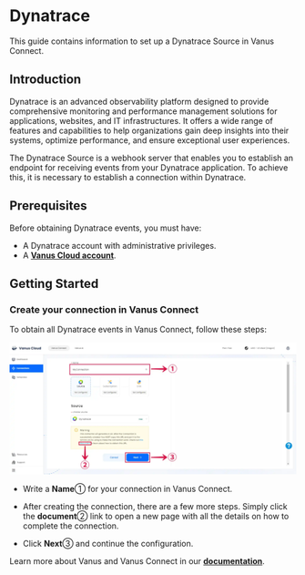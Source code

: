 # Dynatrace

This guide contains information to set up a Dynatrace Source in Vanus Connect.

## Introduction

Dynatrace is an advanced observability platform designed to provide comprehensive monitoring and performance management solutions for applications, websites, and IT infrastructures. It offers a wide range of features and capabilities to help organizations gain deep insights into their systems, optimize performance, and ensure exceptional user experiences.

The Dynatrace Source is a webhook server that enables you to establish an endpoint for receiving events from your Dynatrace application. To achieve this, it is necessary to establish a connection within Dynatrace.

## Prerequisites

Before obtaining Dynatrace events, you must have:

- A Dynatrace account with administrative privileges.
- A [**Vanus Cloud account**](https://cloud.vanus.ai).

## Getting Started

### Create your connection in Vanus Connect

To obtain all Dynatrace events in Vanus Connect, follow these steps:

![dynatrace-source-1](images/dynatrace-source-1.webp)

- Write a **Name**① for your connection in Vanus Connect.

- After creating the connection, there are a few more steps. Simply click the **document**② link to open a new page with all the details on how to complete the connection.

- Click **Next**③ and continue the configuration.

Learn more about Vanus and Vanus Connect in our [**documentation**](https://docs.vanus.ai).
